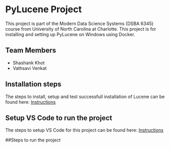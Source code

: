 # PyLucene Project
This project is part of the Modern Data Science Systems (DSBA 6345) course from University of North Carolina at Charlotte. This project is for installing and setting up PyLucene on Windows using Docker. 

## Team Members
- Shashank Khot
- Vathsavi Venkat

## Installation steps
The steps to install, setup and test successfull installation of Lucene can be found here: [Instructions](https://github.com/Vathsavi-Venkat/DSBA6345-PyLucene/blob/main/Instructions/Install%20and%20set%20up%20PyLucene%20using%20Docker.pdf)

## Setup VS Code to run the project
The steps to setup VS Code for this project can be found here: [Instructions]()

##Steps to run the project
